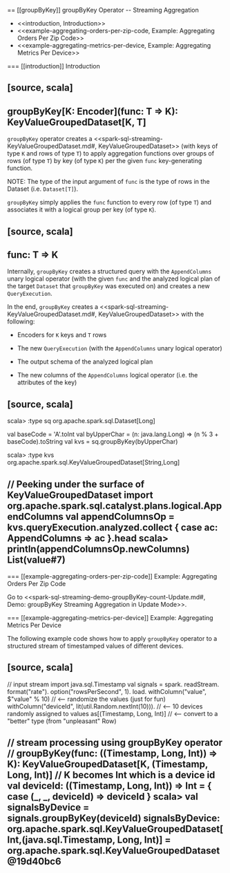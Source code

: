 == [[groupByKey]] groupByKey Operator -- Streaming Aggregation

* <<introduction, Introduction>>
* <<example-aggregating-orders-per-zip-code, Example: Aggregating Orders Per Zip Code>>
* <<example-aggregating-metrics-per-device, Example: Aggregating Metrics Per Device>>

=== [[introduction]] Introduction

[source, scala]
----
groupByKey[K: Encoder](func: T => K): KeyValueGroupedDataset[K, T]
----

`groupByKey` operator creates a <<spark-sql-streaming-KeyValueGroupedDataset.md#, KeyValueGroupedDataset>> (with keys of type `K` and rows of type `T`) to apply aggregation functions over groups of rows (of type `T`) by key (of type `K`) per the given `func` key-generating function.

NOTE: The type of the input argument of `func` is the type of rows in the Dataset (i.e. `Dataset[T]`).

`groupByKey` simply applies the `func` function to every row (of type `T`) and associates it with a logical group per key (of type `K`).

[source, scala]
----
func: T => K
----

Internally, `groupByKey` creates a structured query with the `AppendColumns` unary logical operator (with the given `func` and the analyzed logical plan of the target `Dataset` that `groupByKey` was executed on) and creates a new `QueryExecution`.

In the end, `groupByKey` creates a <<spark-sql-streaming-KeyValueGroupedDataset.md#, KeyValueGroupedDataset>> with the following:

* Encoders for `K` keys and `T` rows

* The new `QueryExecution` (with the `AppendColumns` unary logical operator)

* The output schema of the analyzed logical plan

* The new columns of the `AppendColumns` logical operator (i.e. the attributes of the key)

[source, scala]
----
scala> :type sq
org.apache.spark.sql.Dataset[Long]

val baseCode = 'A'.toInt
val byUpperChar = (n: java.lang.Long) => (n % 3 + baseCode).toString
val kvs = sq.groupByKey(byUpperChar)

scala> :type kvs
org.apache.spark.sql.KeyValueGroupedDataset[String,Long]

// Peeking under the surface of KeyValueGroupedDataset
import org.apache.spark.sql.catalyst.plans.logical.AppendColumns
val appendColumnsOp = kvs.queryExecution.analyzed.collect { case ac: AppendColumns => ac }.head
scala> println(appendColumnsOp.newColumns)
List(value#7)
----

=== [[example-aggregating-orders-per-zip-code]] Example: Aggregating Orders Per Zip Code

Go to <<spark-sql-streaming-demo-groupByKey-count-Update.md#, Demo: groupByKey Streaming Aggregation in Update Mode>>.

=== [[example-aggregating-metrics-per-device]] Example: Aggregating Metrics Per Device

The following example code shows how to apply `groupByKey` operator to a structured stream of timestamped values of different devices.

[source, scala]
----
// input stream
import java.sql.Timestamp
val signals = spark.
  readStream.
  format("rate").
  option("rowsPerSecond", 1).
  load.
  withColumn("value", $"value" % 10)  // <-- randomize the values (just for fun)
  withColumn("deviceId", lit(util.Random.nextInt(10))). // <-- 10 devices randomly assigned to values
  as[(Timestamp, Long, Int)] // <-- convert to a "better" type (from "unpleasant" Row)

// stream processing using groupByKey operator
// groupByKey(func: ((Timestamp, Long, Int)) => K): KeyValueGroupedDataset[K, (Timestamp, Long, Int)]
// K becomes Int which is a device id
val deviceId: ((Timestamp, Long, Int)) => Int = { case (_, _, deviceId) => deviceId }
scala> val signalsByDevice = signals.groupByKey(deviceId)
signalsByDevice: org.apache.spark.sql.KeyValueGroupedDataset[Int,(java.sql.Timestamp, Long, Int)] = org.apache.spark.sql.KeyValueGroupedDataset@19d40bc6
----
